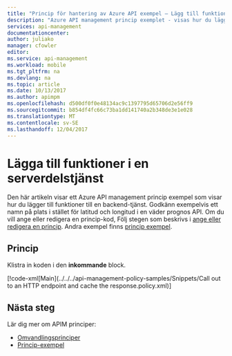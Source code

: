 ```yaml
---
title: "Princip för hantering av Azure API exempel – Lägg till funktioner till en backend-tjänst | Microsoft Docs"
description: "Azure API management princip exemplet - visas hur du lägger till funktioner till en backend-tjänst. Godkänn exempelvis ett namn på plats i stället för latitud och longitud i en väder prognos API."
services: api-management
documentationcenter: 
author: juliako
manager: cfowler
editor: 
ms.service: api-management
ms.workload: mobile
ms.tgt_pltfrm: na
ms.devlang: na
ms.topic: article
ms.date: 10/13/2017
ms.author: apimpm
ms.openlocfilehash: d500df0f0e48134ac9c1397795d65706d2e56ff9
ms.sourcegitcommit: b854df4fc66c73ba1dd141740a2b348de3e1e028
ms.translationtype: MT
ms.contentlocale: sv-SE
ms.lasthandoff: 12/04/2017
---
```

# <a name="add-capabilities-to-a-backend-service"></a>Lägga till funktioner i en serverdelstjänst

Den här artikeln visar ett Azure API management princip exempel som visar hur du lägger till funktioner till en backend-tjänst. Godkänn exempelvis ett namn på plats i stället för latitud och longitud i en väder prognos API. Om du vill ange eller redigera en princip-kod, Följ stegen som beskrivs i [ange eller redigera en princip](../set-edit-policies.md). Andra exempel finns [princip exempel](../policy-samples.md).

## <a name="policy"></a>Princip

Klistra in koden i den **inkommande** block.

[!code-xml[Main](../../../api-management-policy-samples/Snippets/Call out to an HTTP endpoint and cache the response.policy.xml)]

## <a name="next-steps"></a>Nästa steg

Lär dig mer om APIM principer:

+ [Omvandlingsprinciper](../api-management-transformation-policies.md)
+ [Princip-exempel](../policy-samples.md)

